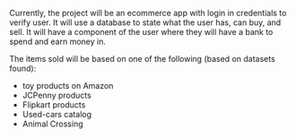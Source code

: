 Currently, the project will be an ecommerce app with login in credentials to verify user.
It will use a database to state what the user has, can buy, and sell. It will have a component of the user where they will have a bank to spend and earn money in.

The items sold will be based on one of the following (based on datasets found):
- toy products on Amazon
- JCPenny products
- Flipkart products
- Used-cars catalog
- Animal Crossing
